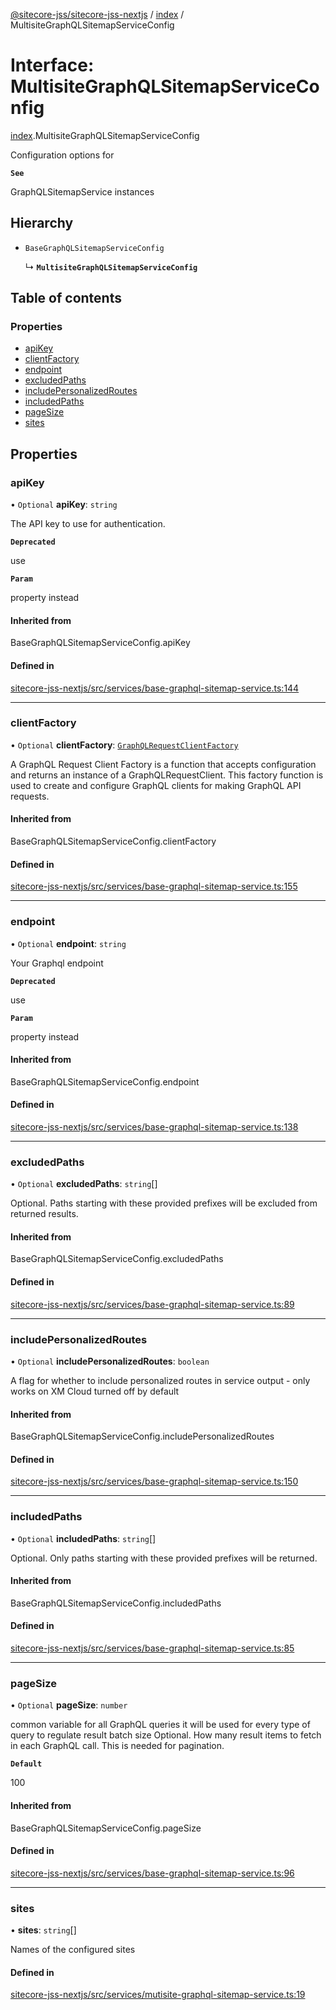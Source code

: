 [@sitecore-jss/sitecore-jss-nextjs](../README.md) / [index](../modules/index.md) / MultisiteGraphQLSitemapServiceConfig

# Interface: MultisiteGraphQLSitemapServiceConfig

[index](../modules/index.md).MultisiteGraphQLSitemapServiceConfig

Configuration options for

**`See`**

GraphQLSitemapService instances

## Hierarchy

- `BaseGraphQLSitemapServiceConfig`

  ↳ **`MultisiteGraphQLSitemapServiceConfig`**

## Table of contents

### Properties

- [apiKey](index.MultisiteGraphQLSitemapServiceConfig.md#apikey)
- [clientFactory](index.MultisiteGraphQLSitemapServiceConfig.md#clientfactory)
- [endpoint](index.MultisiteGraphQLSitemapServiceConfig.md#endpoint)
- [excludedPaths](index.MultisiteGraphQLSitemapServiceConfig.md#excludedpaths)
- [includePersonalizedRoutes](index.MultisiteGraphQLSitemapServiceConfig.md#includepersonalizedroutes)
- [includedPaths](index.MultisiteGraphQLSitemapServiceConfig.md#includedpaths)
- [pageSize](index.MultisiteGraphQLSitemapServiceConfig.md#pagesize)
- [sites](index.MultisiteGraphQLSitemapServiceConfig.md#sites)

## Properties

### apiKey

• `Optional` **apiKey**: `string`

The API key to use for authentication.

**`Deprecated`**

use

**`Param`**

property instead

#### Inherited from

BaseGraphQLSitemapServiceConfig.apiKey

#### Defined in

[sitecore-jss-nextjs/src/services/base-graphql-sitemap-service.ts:144](https://github.com/Sitecore/jss/blob/2abffe55b/packages/sitecore-jss-nextjs/src/services/base-graphql-sitemap-service.ts#L144)

___

### clientFactory

• `Optional` **clientFactory**: [`GraphQLRequestClientFactory`](../modules/graphql.md#graphqlrequestclientfactory)

A GraphQL Request Client Factory is a function that accepts configuration and returns an instance of a GraphQLRequestClient.
This factory function is used to create and configure GraphQL clients for making GraphQL API requests.

#### Inherited from

BaseGraphQLSitemapServiceConfig.clientFactory

#### Defined in

[sitecore-jss-nextjs/src/services/base-graphql-sitemap-service.ts:155](https://github.com/Sitecore/jss/blob/2abffe55b/packages/sitecore-jss-nextjs/src/services/base-graphql-sitemap-service.ts#L155)

___

### endpoint

• `Optional` **endpoint**: `string`

Your Graphql endpoint

**`Deprecated`**

use

**`Param`**

property instead

#### Inherited from

BaseGraphQLSitemapServiceConfig.endpoint

#### Defined in

[sitecore-jss-nextjs/src/services/base-graphql-sitemap-service.ts:138](https://github.com/Sitecore/jss/blob/2abffe55b/packages/sitecore-jss-nextjs/src/services/base-graphql-sitemap-service.ts#L138)

___

### excludedPaths

• `Optional` **excludedPaths**: `string`[]

Optional. Paths starting with these provided prefixes will be excluded from returned results.

#### Inherited from

BaseGraphQLSitemapServiceConfig.excludedPaths

#### Defined in

[sitecore-jss-nextjs/src/services/base-graphql-sitemap-service.ts:89](https://github.com/Sitecore/jss/blob/2abffe55b/packages/sitecore-jss-nextjs/src/services/base-graphql-sitemap-service.ts#L89)

___

### includePersonalizedRoutes

• `Optional` **includePersonalizedRoutes**: `boolean`

A flag for whether to include personalized routes in service output - only works on XM Cloud
turned off by default

#### Inherited from

BaseGraphQLSitemapServiceConfig.includePersonalizedRoutes

#### Defined in

[sitecore-jss-nextjs/src/services/base-graphql-sitemap-service.ts:150](https://github.com/Sitecore/jss/blob/2abffe55b/packages/sitecore-jss-nextjs/src/services/base-graphql-sitemap-service.ts#L150)

___

### includedPaths

• `Optional` **includedPaths**: `string`[]

Optional. Only paths starting with these provided prefixes will be returned.

#### Inherited from

BaseGraphQLSitemapServiceConfig.includedPaths

#### Defined in

[sitecore-jss-nextjs/src/services/base-graphql-sitemap-service.ts:85](https://github.com/Sitecore/jss/blob/2abffe55b/packages/sitecore-jss-nextjs/src/services/base-graphql-sitemap-service.ts#L85)

___

### pageSize

• `Optional` **pageSize**: `number`

common variable for all GraphQL queries
it will be used for every type of query to regulate result batch size
Optional. How many result items to fetch in each GraphQL call. This is needed for pagination.

**`Default`**

100

#### Inherited from

BaseGraphQLSitemapServiceConfig.pageSize

#### Defined in

[sitecore-jss-nextjs/src/services/base-graphql-sitemap-service.ts:96](https://github.com/Sitecore/jss/blob/2abffe55b/packages/sitecore-jss-nextjs/src/services/base-graphql-sitemap-service.ts#L96)

___

### sites

• **sites**: `string`[]

Names of the configured sites

#### Defined in

[sitecore-jss-nextjs/src/services/mutisite-graphql-sitemap-service.ts:19](https://github.com/Sitecore/jss/blob/2abffe55b/packages/sitecore-jss-nextjs/src/services/mutisite-graphql-sitemap-service.ts#L19)
